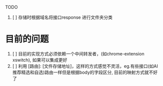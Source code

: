 TODO

1. [ ] 存储时根据域名将接口response 进行文件夹分类



# 目前的问题

1. [ ] 目前的实现方式必须依赖一个中间转发者，(如chrome-extension xswitch), 如果可以集成更好
2. [ ] 利用 [路由]: [文件存储地址]，这样的方式感觉不灵活，eg.有些接口(如AI推荐精选和自选)路由一样但是根据body的字段区分, 目前的映射方式就不好了